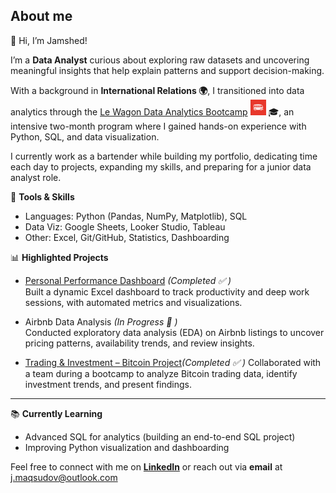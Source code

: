 ## About me

👋 Hi, I’m Jamshed!  

I’m a **Data Analyst** curious about exploring raw datasets and uncovering meaningful insights that help explain patterns and support decision-making.  

With a background in **International Relations 🌍**, I transitioned into data analytics through the [Le Wagon Data Analytics Bootcamp](https://www.lewagon.com/data-analytics-course) <img src="le_lewagon_logo.png" alt="Le Wagon Logo" width="25"> 🎓, an intensive two-month program where I gained hands-on experience with Python, SQL, and data visualization.  

I currently work as a bartender while building my portfolio, dedicating time each day to projects, expanding my skills, and preparing for a junior data analyst role.  

🔧 **Tools & Skills**  
- Languages: Python (Pandas, NumPy, Matplotlib), SQL  
- Data Viz: Google Sheets, Looker Studio, Tableau  
- Other: Excel, Git/GitHub, Statistics, Dashboarding  

📊 **Highlighted Projects**
- [Personal Performance Dashboard](https://github.com/MaqsudovJamshed/personal-performance-analytics-dashboard) *(Completed ✅ )*  
  Built a dynamic Excel dashboard to track productivity and deep work sessions, with automated metrics and visualizations.  

- Airbnb Data Analysis *(In Progress 🚧 )*  
  Conducted exploratory data analysis (EDA) on Airbnb listings to uncover pricing patterns, availability trends, and review insights.  

- [Trading & Investment – Bitcoin Project](https://github.com/MaqsudovJamshed/Trading-and-Investing)*(Completed ✅ )*
  Collaborated with a team during a bootcamp to analyze Bitcoin trading data, identify investment trends, and present findings.  

---

📚 **Currently Learning**  
- Advanced SQL for analytics (building an end-to-end SQL project)  
- Improving Python visualization and dashboarding  



Feel free to connect with me on [**LinkedIn**](https://www.linkedin.com/in/jamshedmaqsudov) or reach out via **email** at j.maqsudov@outlook.com

